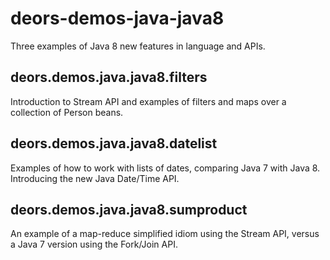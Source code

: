 # deors-demos-java-java8

Three examples of Java 8 new features in language and APIs.

## deors.demos.java.java8.filters

Introduction to Stream API and examples of filters and maps over a collection of Person beans.

## deors.demos.java.java8.datelist

Examples of how to work with lists of dates, comparing Java 7 with Java 8. Introducing the new Java Date/Time API.

## deors.demos.java.java8.sumproduct

An example of a map-reduce simplified idiom using the Stream API, versus a Java 7 version using the Fork/Join API.
